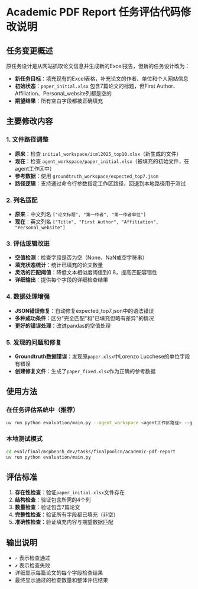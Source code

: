 # Academic PDF Report 任务评估代码修改说明

## 任务变更概述

原任务设计是从网站抓取论文信息并生成新的Excel报告，但新的任务设计改为：
- **新任务目标**：填充现有的Excel表格，补充论文的作者、单位和个人网站信息
- **初始状态**：`paper_initial.xlsx` 包含7篇论文的标题，但First Author、Affiliation、Personal_website列都是空的
- **期望结果**：所有空白字段都被正确填充

## 主要修改内容

### 1. 文件路径调整
- **原来**：检查 `initial_workspace/icml2025_top10.xlsx`（新生成的文件）
- **现在**：检查 `agent_workspace/paper_initial.xlsx`（被填充的初始文件，在agent工作区中）
- **参考数据**：使用 `groundtruth_workspace/expected_top7.json`
- **路径逻辑**：支持通过命令行参数指定工作区路径，回退到本地路径用于测试

### 2. 列名适配
- **原来**：中文列名 `["论文标题", "第一作者", "第一作者单位"]`
- **现在**：英文列名 `["Title", "First Author", "Affiliation", "Personal_website"]`

### 3. 评估逻辑改进
- **空值检测**：检查字段是否为空（None、NaN或空字符串）
- **填充状态统计**：统计已填充的论文数量
- **灵活的匹配阈值**：降低文本相似度阈值到0.8，提高匹配容错性
- **详细输出**：提供每个字段的详细检查结果

### 4. 数据处理增强
- **JSON错误修复**：自动修复expected_top7.json中的语法错误
- **多种成功条件**：区分"完全匹配"和"已填充但略有差异"的情况
- **更好的错误处理**：改进pandas的空值处理

### 5. 发现的问题和修复
- **Groundtruth数据错误**：发现原`paper.xlsx`中Lorenzo Lucchese的单位字段有错误
- **创建修复文件**：生成了`paper_fixed.xlsx`作为正确的参考数据

## 使用方法

### 在任务评估系统中（推荐）
```bash
uv run python evaluation/main.py --agent_workspace <agent工作区路径> --groundtruth_workspace <groundtruth路径>
```

### 本地测试模式
```bash
cd eval/final/mcpbench_dev/tasks/finalpoolcn/academic-pdf-report
uv run python evaluation/main.py
```

## 评估标准

1. **存在性检查**：验证`paper_initial.xlsx`文件存在
2. **结构检查**：验证包含所需的4个列
3. **数量检查**：验证包含7篇论文
4. **完整性检查**：验证所有字段都已填充（非空）
5. **准确性检查**：验证填充内容与期望数据匹配

## 输出说明

- `✓` 表示检查通过
- `✗` 表示检查失败
- 详细显示每篇论文的每个字段检查结果
- 最终显示通过的检查数量和整体评估结果 